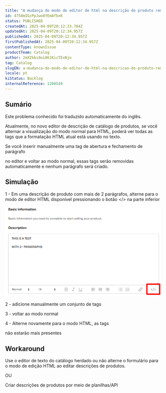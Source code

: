 ```yaml
---
title: "A mudança do modo de editor de html na descrição do produto remove as tags <p>"
id: 4758mIGzPpJwo8YEmAfbxK
status: PUBLISHED
createdAt: 2025-04-09T20:12:33.784Z
updatedAt: 2025-04-09T20:12:34.957Z
publishedAt: 2025-04-09T20:12:34.957Z
firstPublishedAt: 2025-04-09T20:12:34.957Z
contentType: knownIssue
productTeam: Catalog
author: 2mXZkbi0oi061KicTExNjo
tag: Catalog
slugEN: a-mudanca-do-modo-de-editor-de-html-na-descricao-do-produto-remove-as-tags-p
locale: pt
kiStatus: Backlog
internalReference: 1208549
---
```


## Sumário

<div class="alert alert-info">
  <p>Este problema conhecido foi traduzido automaticamente do inglês.</p>
</div>


Atualmente, no novo editor de descrição de catálogo de produtos, se você alternar a visualização do modo normal para HTML, poderá ver todas as tags que a formatação HTML atual está usando no texto.

Se você inserir manualmente uma tag de abertura e fechamento de parágrafo <p></p> no editor e voltar ao modo normal, essas tags serão removidas automaticamente e nenhum parágrafo será criado.

## Simulação


1 - Em uma descrição de produto com mais de 2 parágrafos, alterne para o modo de editor HTML disponível pressionando o botão </> na parte inferior

 ![](https://raw.githubusercontent.com/vtexdocs/help-center-content/refs/heads/main/docs/pt/known-issues/Catalog/a-mudanca-do-modo-de-editor-de-html-na-descricao-do-produto-remove-as-tags-p_1.png)

2 - adicione manualmente um conjunto de tags <p> </p>

3 - voltar ao modo normal

4 - Alterne novamente para o modo HTML, as tags <p> não estarão mais presentes



## Workaround


Use o editor de texto do catálogo herdado ou não alterne o formulário para o modo de edição HTML ao editar descrições de produtos.

OU

Criar descrições de produtos por meio de planilhas/API






